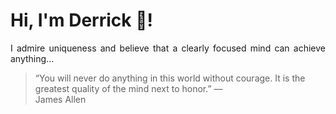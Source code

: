 # Hi, I'm Derrick 👋!
<p align="justify">I admire uniqueness and believe that a clearly focused mind can achieve anything...</p> 
<!-- #quote-start -->
<blockquote>&ldquo;You will never do anything in this world without courage. It is the greatest quality of the mind next to honor.&rdquo; &mdash; <footer>James Allen</footer></blockquote>
<!-- #quote-end -->

